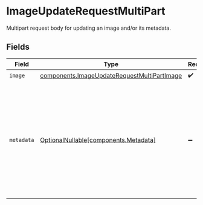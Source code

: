 # ImageUpdateRequestMultiPart

Multipart request body for updating an image and/or its metadata.


## Fields

| Field                                                                                                                                | Type                                                                                                                                 | Required                                                                                                                             | Description                                                                                                                          |
| ------------------------------------------------------------------------------------------------------------------------------------ | ------------------------------------------------------------------------------------------------------------------------------------ | ------------------------------------------------------------------------------------------------------------------------------------ | ------------------------------------------------------------------------------------------------------------------------------------ |
| `image`                                                                                                                              | [components.ImageUpdateRequestMultiPartImage](../../models/components/imageupdaterequestmultipartimage.md)                           | :heavy_check_mark:                                                                                                                   | N/A                                                                                                                                  |
| `metadata`                                                                                                                           | [OptionalNullable[components.Metadata]](../../models/components/metadata.md)                                                         | :heavy_minus_sign:                                                                                                                   | JSON-encoded metadata to update for the image.<br/><br/>Omit this field if not updating metadata, or send `null` to clear existing metadata. |